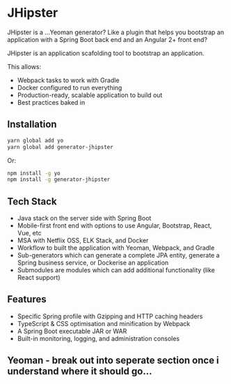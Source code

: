 # JHipster

JHipster is a ...Yeoman generator? Like a plugin that helps you bootstrap an application with a Spring Boot back end and an Angular 2+ front end?

JHipster is an application scafolding tool to bootstrap an application.

This allows:

* Webpack tasks to work with Gradle
* Docker configured to run everything
* Production-ready, scalable application to build out
* Best practices baked in

## Installation

```bash
yarn global add yo
yarn global add generator-jhipster
```

Or:

```bash
npm install -g yo
npm install -g generator-jhipster
```

## Tech Stack

* Java stack on the server side with Spring Boot
* Mobile-first front end with options to use Angular, Bootstrap, React, Vue, etc
* MSA with Netflix OSS, ELK Stack, and Docker
* Workflow to built the application with Yeoman, Webpack, and Gradle
* Sub-generators which can generate a complete JPA entity, generate a Spring business service, or Dockerise an application
* Submodules are modules which can add additional functionality (like React support)

## Features

* Specific Spring profile with Gzipping and HTTP caching headers
* TypeScript & CSS optimisation and minification by Webpack
* A Spring Boot executable JAR or WAR
* Built-in monitoring, logging, and administration consoles

## Yeoman - break out into seperate section once i understand where it should go...
